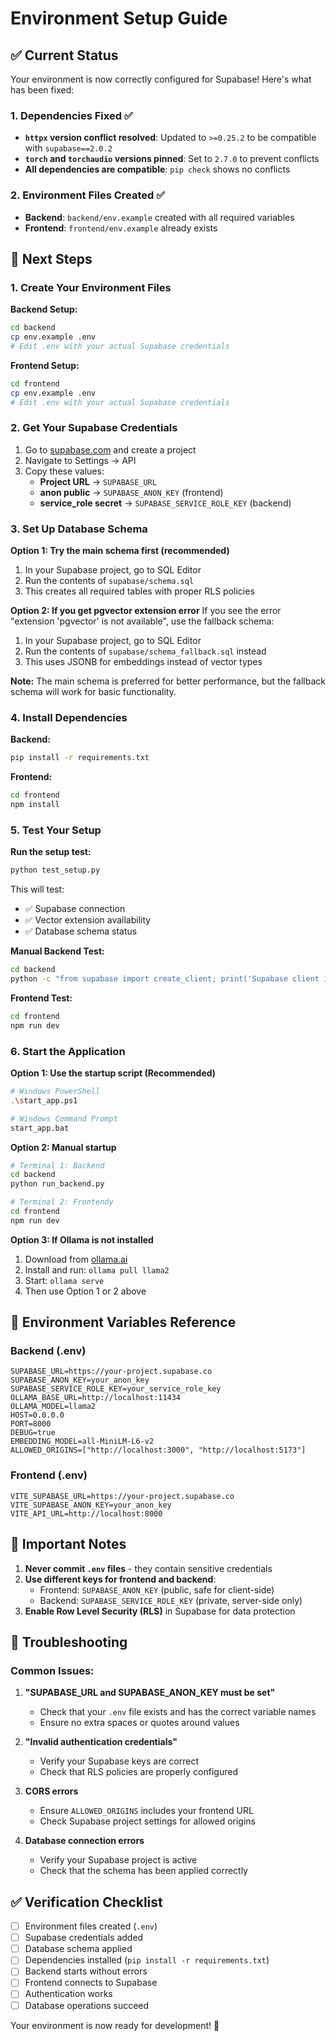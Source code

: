 # Environment Setup Guide

## ✅ Current Status

Your environment is now correctly configured for Supabase! Here's what has been fixed:

### 1. Dependencies Fixed ✅
- **`httpx` version conflict resolved**: Updated to `>=0.25.2` to be compatible with `supabase==2.0.2`
- **`torch` and `torchaudio` versions pinned**: Set to `2.7.0` to prevent conflicts
- **All dependencies are compatible**: `pip check` shows no conflicts

### 2. Environment Files Created ✅
- **Backend**: `backend/env.example` created with all required variables
- **Frontend**: `frontend/env.example` already exists

## 🚀 Next Steps

### 1. Create Your Environment Files

**Backend Setup:**
```bash
cd backend
cp env.example .env
# Edit .env with your actual Supabase credentials
```

**Frontend Setup:**
```bash
cd frontend
cp env.example .env
# Edit .env with your actual Supabase credentials
```

### 2. Get Your Supabase Credentials

1. Go to [supabase.com](https://supabase.com) and create a project
2. Navigate to Settings → API
3. Copy these values:
   - **Project URL** → `SUPABASE_URL`
   - **anon public** → `SUPABASE_ANON_KEY` (frontend)
   - **service_role secret** → `SUPABASE_SERVICE_ROLE_KEY` (backend)

### 3. Set Up Database Schema

**Option 1: Try the main schema first (recommended)**
1. In your Supabase project, go to SQL Editor
2. Run the contents of `supabase/schema.sql`
3. This creates all required tables with proper RLS policies

**Option 2: If you get pgvector extension error**
If you see the error "extension 'pgvector' is not available", use the fallback schema:
1. In your Supabase project, go to SQL Editor
2. Run the contents of `supabase/schema_fallback.sql` instead
3. This uses JSONB for embeddings instead of vector types

**Note:** The main schema is preferred for better performance, but the fallback schema will work for basic functionality.

### 4. Install Dependencies

**Backend:**
```bash
pip install -r requirements.txt
```

**Frontend:**
```bash
cd frontend
npm install
```

### 5. Test Your Setup

**Run the setup test:**
```bash
python test_setup.py
```

This will test:
- ✅ Supabase connection
- ✅ Vector extension availability
- ✅ Database schema status

**Manual Backend Test:**
```bash
cd backend
python -c "from supabase import create_client; print('Supabase client imported successfully')"
```

**Frontend Test:**
```bash
cd frontend
npm run dev
```

### 6. Start the Application

**Option 1: Use the startup script (Recommended)**
```bash
# Windows PowerShell
.\start_app.ps1

# Windows Command Prompt
start_app.bat
```

**Option 2: Manual startup**
```bash
# Terminal 1: Backend
cd backend
python run_backend.py

# Terminal 2: Frontendy
cd frontend
npm run dev
```

**Option 3: If Ollama is not installed**
1. Download from [ollama.ai](https://ollama.ai)
2. Install and run: `ollama pull llama2`
3. Start: `ollama serve`
4. Then use Option 1 or 2 above

## 🔧 Environment Variables Reference

### Backend (.env)
```env
SUPABASE_URL=https://your-project.supabase.co
SUPABASE_ANON_KEY=your_anon_key
SUPABASE_SERVICE_ROLE_KEY=your_service_role_key
OLLAMA_BASE_URL=http://localhost:11434
OLLAMA_MODEL=llama2
HOST=0.0.0.0
PORT=8000
DEBUG=true
EMBEDDING_MODEL=all-MiniLM-L6-v2
ALLOWED_ORIGINS=["http://localhost:3000", "http://localhost:5173"]
```

### Frontend (.env)
```env
VITE_SUPABASE_URL=https://your-project.supabase.co
VITE_SUPABASE_ANON_KEY=your_anon_key
VITE_API_URL=http://localhost:8000
```

## 🚨 Important Notes

1. **Never commit `.env` files** - they contain sensitive credentials
2. **Use different keys for frontend and backend**:
   - Frontend: `SUPABASE_ANON_KEY` (public, safe for client-side)
   - Backend: `SUPABASE_SERVICE_ROLE_KEY` (private, server-side only)
3. **Enable Row Level Security (RLS)** in Supabase for data protection

## 🐛 Troubleshooting

### Common Issues:

1. **"SUPABASE_URL and SUPABASE_ANON_KEY must be set"**
   - Check that your `.env` file exists and has the correct variable names
   - Ensure no extra spaces or quotes around values

2. **"Invalid authentication credentials"**
   - Verify your Supabase keys are correct
   - Check that RLS policies are properly configured

3. **CORS errors**
   - Ensure `ALLOWED_ORIGINS` includes your frontend URL
   - Check Supabase project settings for allowed origins

4. **Database connection errors**
   - Verify your Supabase project is active
   - Check that the schema has been applied correctly

## ✅ Verification Checklist

- [ ] Environment files created (`.env`)
- [ ] Supabase credentials added
- [ ] Database schema applied
- [ ] Dependencies installed (`pip install -r requirements.txt`)
- [ ] Backend starts without errors
- [ ] Frontend connects to Supabase
- [ ] Authentication works
- [ ] Database operations succeed

Your environment is now ready for development! 🎉 